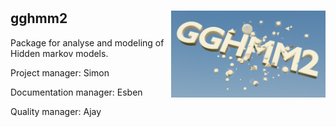 # <img src='logo.png' align = "right" height="139" />
## gghmm2

Package for analyse and modeling of Hidden markov models. 

Project manager: Simon

Documentation manager: Esben

Quality manager: Ajay

